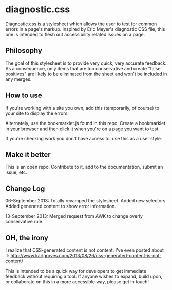 diagnostic.css
==============

Diagnostic.css is a stylesheet which allows the user to test for common errors in a page's markup. 
Inspired by Eric Meyer's diagnostic CSS file, this one is intended to flesh out accessibility related issues on a page.  

## Philosophy ##
The goal of this stylesheet is to provide very quick, very accurate feedback. As a consequence, only items that are too conservative and create "false positives" are likely to be eliminated from the sheet and won't be included in any merges.

## How to use ##
If you're working with a site you own, add this (temporarily, of course) to your site to display the errors.

Alternately, use the bookmarklet.js found in this repo. Create a bookmarklet in your browser and then click it when you're on a page you want to test.

If you're checking work you don't have access to, use this as a user style. 

## Make it better ##
This is an open repo. Contribute to it, add to the documentation, submit an issue, etc.

## Change Log ##
06-September 2013: Totally revamped the stylesheet. Added new selectors. Added generated content to show error information.

13-September 2013: Merged request from AWK to change overly conservative rule.

## OH, the irony ##
I realize that CSS-generated content is not content. I've even posted about it: http://www.karlgroves.com/2013/08/26/css-generated-content-is-not-content/

This is intended to be a quick way for developers to get immediate feedback without requiring a tool. If anyone wishes to expand, build upon, or collaborate on
this in a more accessible way, please get in touch!
